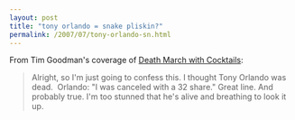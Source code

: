 ```yaml
---
layout: post
title: "tony orlando = snake pliskin?"
permalink: /2007/07/tony-orlando-sn.html
---
```




<p>From Tim Goodman's coverage of <a href="http://www.sfgate.com/cgi-bin/blogs/sfgate/detail?blogid=24&amp;entry_id=18433">Death March with Cocktails</a>:</p><blockquote>

<p>Alright, so I'm just going to confess this. I thought Tony Orlando was dead.&nbsp; Orlando: &quot;I was canceled with a 32 share.&quot; Great line. And probably true. I'm too stunned that he's alive and breathing to look it up.</p></blockquote>


